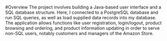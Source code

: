 #Overview 
The project involves building a Java-based user interface and a SQL database structure. Here, I connected to a PostgreSQL database and run SQL queries, as well as load supplied data records into my database. The application allows functions like user registration, login/logout, product browsing and ordering, and product information updating in order to serve non-SQL users, notably customers and managers of the Amazon Store.
